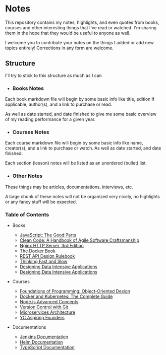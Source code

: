 # Notes

This repository contains my notes, highlights, and even quotes from books, courses and other interesting things that I've read or watched. I'm sharing them in the hope that they would be useful to anyone as well.

I welcome you to contribute your notes on the things I added or add new topics entirely! Corrections in any form are welcome.

## Structure

I'll try to stick to this structure as much as I can

- ### Books Notes

Each book markdown file will begin by some basic info like title, edition if applicable, author(s), and a link to purchase or read.

As well as date started, and date finished to give me some basic overview of my reading performance for a given year.

- ### Courses Notes

Each course markdown file will begin by some basic info like name, creator(s), and a link to purchase or watch. As well as date started, and date finished.

Each section (lesson) notes will be listed as an unordered (bullet) list.

- ### Other Notes

These things may be articles, documentations, interviews, etc.

A large chunk of these notes will not be organized very nicely, no highlights or any fancy stuff will be expected.

### Table of Contents

- Books
  - [JavaScript: The Good Parts](book-javaScript-the-good-parts.md)
  - [Clean Code: A Handbook of Agile Software Craftsmanship](book-clean-code.md)
  - [Nginx HTTP Server, 3rd Edition](book-nginx-http-server.md)
  - [The Docker Book](book-the-docker-book.md)
  - [REST API Design Rulebook](book-rest-api-rulebook.md)
  - [Thinking Fast and Slow](book-thinking-fast-and-slow.md)
  - [Designing Data Intensive Applications](book-designing-data-intensive-apps.md)
  - [Designing Data Intensive Applications](book-designing-data-intensive-apps.md)

- Courses
  - [Foundations of Programming: Object-Oriented Design](course-object-oriented-design.md)
  - [Docker and Kubernetes: The Complete Guide](course-docker-and-kubernetes.md)
  - [Node.js Advanced Concepts](course-nodejs-advanced-concepts.md)
  - [Version Control with Git](course-atlassian-version-control.md)
  - [Microservices Architecture](course-microservices-architecture.md)
  - [YC Aspiring Founders](course-yc-aspiring-founders.md)

- Documentations
  - [Jenkins Documentation](doc-jenkins.md)
  - [Helm Documentation](doc-helm.md)
  - [TypeScript Documentation](doc-typescript.md)

